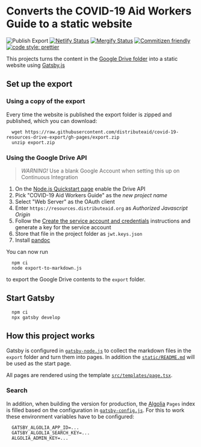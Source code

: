 # Converts the COVID-19 Aid Workers Guide to a static website

![Publish Export](https://github.com/distributeaid/covid-19-resources-drive-export/workflows/Publish%20Export/badge.svg?branch=saga)
[![Netlify Status](https://api.netlify.com/api/v1/badges/36f29c28-c785-4d29-a5de-6e4da41b3bae/deploy-status)](https://app.netlify.com/sites/covid19-aidworkers-guide/deploys)
[![Mergify Status](https://img.shields.io/endpoint.svg?url=https://dashboard.mergify.io/badges/distributeaid/covid-19-resources-drive-export&style=flat)](https://mergify.io)
[![Commitizen friendly](https://img.shields.io/badge/commitizen-friendly-brightgreen.svg)](http://commitizen.github.io/cz-cli/)
[![code style: prettier](https://img.shields.io/badge/code_style-prettier-ff69b4.svg?style=flat-square)](https://github.com/prettier/prettier)

This projects turns the content in the
[Google Drive folder](https://drive.google.com/drive/folders/1FpnENOl1oZXLzmvvIqrR3kJgPNsGaDTo)
into a static website using [Gatsby.js](https://www.gatsbyjs.org/)

## Set up the export

### Using a copy of the export

Every time the website is published the export folder is zipped and published,
which you can download:

      wget https://raw.githubusercontent.com/distributeaid/covid-19-resources-drive-export/gh-pages/export.zip
      unzip export.zip

### Using the Google Drive API

> _WARNING!_ Use a blank Google Account when setting this up on Continuous
> Integration

1. On the
   [Node.js Quickstart page](https://developers.google.com/drive/api/v3/quickstart/nodejs)
   enable the Drive API
2. Pick "COVID-19 Aid Workers Guide" as the _new project name_
3. Select "Web Server" as the OAuth client
4. Enter `https://resources.distributeaid.org` as _Authorized Javascript Origin_
5. Follow the
   [Create the service account and credentials](https://developers.google.com/admin-sdk/directory/v1/guides/delegation#create_the_service_account_and_credentials)
   instructions and generate a key for the service account
6. Store that file in the project folder as `jwt.keys.json`
7. Install [pandoc](https://pandoc.org/installing.html)

You can now run

      npm ci
      node export-to-markdown.js

to export the Google Drive contents to the `export` folder.

## Start Gatsby

      npm ci
      npx gatsby develop

## How this project works

Gatsby is configured in [`gatsby-node.js`](./gatsby-node.js) to collect the
markdown files in the `export` folder and turn them into pages. In addition the
[`static/README.md`](./static/README.md) will be used as the start page.

All pages are rendered using the template
[`src/templates/page.tsx`](./src/templates/pages.tsx).

### Search

In addition, when building the version for production, the
[Algolia](http://algolia.com/) `Pages` index is filled based on the
configuration in [`gatsby-config.js`](./gatsby-config.js). For this to work
these environment variables have to be configured:

      GATSBY_ALGOLIA_APP_ID=...
      GATSBY_ALGOLIA_SEARCH_KEY=...
      ALGOLIA_ADMIN_KEY=...
